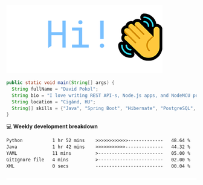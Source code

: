 ![Hi!](assets/images/hi.png)

```java
public static void main(String[] args) {
  String fullName = "David Pokol";
  String bio = "I love writing REST API-s, Node.js apps, and NodeMCU programs";
  String location = "Cigánd, HU";
  String[] skills = {"Java", "Spring Boot", "Hibernate", "PostgreSQL", "Git"};
}
```

💻 **Weekly development breakdown**
<!--START_SECTION:waka-->

```txt
Python           1 hr 52 mins    >>>>>>>>>>>>-------------   48.64 %
Java             1 hr 42 mins    >>>>>>>>>>>--------------   44.32 %
YAML             11 mins         >------------------------   05.00 %
GitIgnore file   4 mins          >------------------------   02.00 %
XML              0 secs          -------------------------   00.04 %
```

<!--END_SECTION:waka-->

![footer](assets/images/footer.png)
